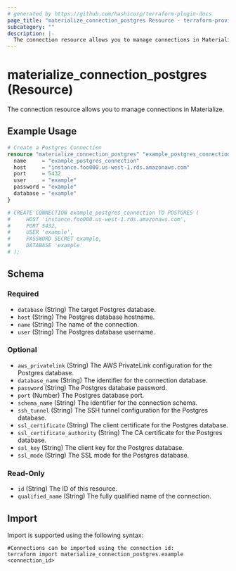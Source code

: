 ```yaml
---
# generated by https://github.com/hashicorp/terraform-plugin-docs
page_title: "materialize_connection_postgres Resource - terraform-provider-materialize"
subcategory: ""
description: |-
  The connection resource allows you to manage connections in Materialize.
---
```


# materialize_connection_postgres (Resource)

The connection resource allows you to manage connections in Materialize.

## Example Usage

```terraform
# Create a Postgres Connection
resource "materialize_connection_postgres" "example_postgres_connection" {
  name     = "example_postgres_connection"
  host     = "instance.foo000.us-west-1.rds.amazonaws.com"
  port     = 5432
  user     = "example"
  password = "example"
  database = "example"
}

# CREATE CONNECTION example_postgres_connection TO POSTGRES (
#     HOST 'instance.foo000.us-west-1.rds.amazonaws.com',
#     PORT 5432,
#     USER 'example',
#     PASSWORD SECRET example,
#     DATABASE 'example'
# );
```

<!-- schema generated by tfplugindocs -->
## Schema

### Required

- `database` (String) The target Postgres database.
- `host` (String) The Postgres database hostname.
- `name` (String) The name of the connection.
- `user` (String) The Postgres database username.

### Optional

- `aws_privatelink` (String) The AWS PrivateLink configuration for the Postgres database.
- `database_name` (String) The identifier for the connection database.
- `password` (String) The Postgres database password.
- `port` (Number) The Postgres database port.
- `schema_name` (String) The identifier for the connection schema.
- `ssh_tunnel` (String) The SSH tunnel configuration for the Postgres database.
- `ssl_certificate` (String) The client certificate for the Postgres database.
- `ssl_certificate_authority` (String) The CA certificate for the Postgres database.
- `ssl_key` (String) The client key for the Postgres database.
- `ssl_mode` (String) The SSL mode for the Postgres database.

### Read-Only

- `id` (String) The ID of this resource.
- `qualified_name` (String) The fully qualified name of the connection.

## Import

Import is supported using the following syntax:

```shell
#Connections can be imported using the connection id:
terraform import materialize_connection_postgres.example <connection_id>
```

